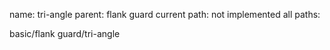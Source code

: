 name: tri-angle
parent: flank guard
current path: not implemented
all paths:

  basic/flank guard/tri-angle
